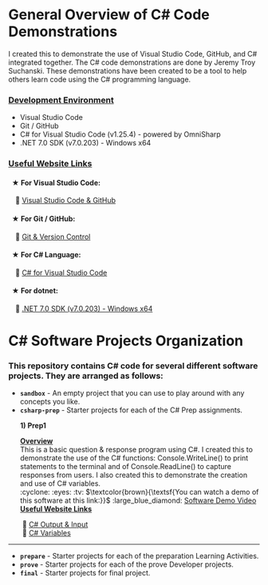 # General Overview of C# Code Demonstrations
I created this to demonstrate the use of Visual Studio Code, GitHub, and C# integrated together. The C# code demonstrations are done by Jeremy Troy Suchanski. These demonstrations have been created to be a tool to help others learn code using the C# programming language.
### <ins> Development Environment </ins>

* Visual Studio Code
* Git / GitHub
* C# for Visual Studio Code (v1.25.4) - powered by OmniSharp
* .NET 7.0 SDK (v7.0.203) - Windows x64


### <ins> Useful Website Links </ins>
#### &ensp;&#9733; For Visual Studio Code:
&emsp;:large_blue_diamond: [Visual Studio Code & GitHub](https://code.visualstudio.com/docs/sourcecontrol/overview)
#### &ensp;&#9733; For Git / GitHub:
&emsp;:large_blue_diamond: [Git & Version Control](https://docs.github.com/en/get-started/using-git/about-git)
#### &ensp;&#9733; For C# Language:
&emsp;:large_blue_diamond: [C# for Visual Studio Code](https://marketplace.visualstudio.com/items?itemName=ms-dotnettools.csharp)
#### &ensp;&#9733; For dotnet: 
&emsp;:large_blue_diamond: [.NET 7.0 SDK (v7.0.203) - Windows x64](https://dotnet.microsoft.com/en-us/download/dotnet/thank-you/sdk-7.0.203-windows-x64-installer?journey=vs-code)

# C# Software Projects Organization
### This repository contains C# code for several different software projects. They are arranged as follows:

* **`sandbox`** - An empty project that you can use to play around with any concepts you like. <br>
* **`csharp-prep`** - Starter projects for each of the C# Prep assignments. <br>

<ul><b>1) Prep1</b>
<p><ins><b>Overview</b></ins><br>
This is a basic question & response program using C#. I created this to demonstrate the use of the C# functions: Console.WriteLine() to print statements to the terminal and of Console.ReadLine() to capture responses from users. I also created this to demonstrate the creation and use of C# variables. <br>
:cyclone: :eyes: :tv: $\textcolor{brown}{\textsf{You can watch a demo of this software at this link:}}$ :large_blue_diamond: <a href="https://youtu.be/3P_2wxxeNUQ">Software Demo Video</a> <br>
<ins><b>Useful Website Links</b></ins></p></ul>

&emsp;&emsp;:large_blue_diamond: [C# Output & Input](https://www.programiz.com/csharp-programming/basic-input-output)<br>
&emsp;&emsp;:large_blue_diamond: [C# Variables](https://www.tutorialspoint.com/csharp/csharp_variables.htm)

---
 
* **`prepare`** - Starter projects for each of the preparation Learning Activities.
* **`prove`** - Starter projects for each of the prove Developer projects.
* **`final`** - Starter projects for final project.
